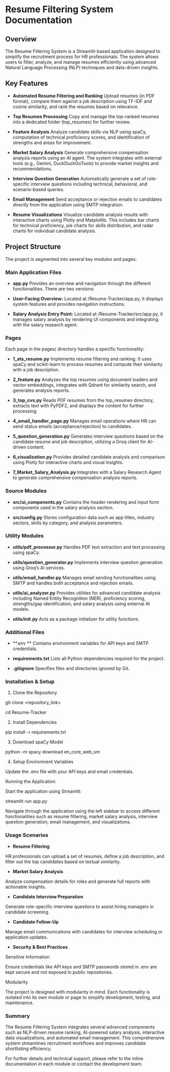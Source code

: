 # Resume Filtering System Documentation 

## Overview 

The Resume Filtering System is a Streamlit-based application designed to simplify the recruitment process for HR professionals. The system allows users to filter, analyze, and manage resumes efficiently using advanced Natural Language Processing (NLP) techniques and data-driven insights. 

## Key Features 

- **Automated Resume Filtering and Ranking**
Upload resumes (in PDF format), compare them against a job description using TF-IDF and cosine similarity, and rank the resumes based on relevance. 

- **Top Resumes Processing**
Copy and manage the top-ranked resumes into a dedicated folder (top_resumes) for further review. 

- **Feature Analysis** 
Analyze candidate skills via NLP using spaCy, computation of technical proficiency scores, and identification of strengths and areas for improvement. 

- **Market Salary Analysis** 
Generate comprehensive compensation analysis reports using an AI agent. The system integrates with external tools (e.g., Gemini, DuckDuckGoTools) to provide market insights and recommendations. 

- **Interview Question Generation** 
Automatically generate a set of role-specific interview questions including technical, behavioral, and scenario-based queries. 

- **Email Management** 
Send acceptance or rejection emails to candidates directly from the application using SMTP integration. 

- **Resume Visualizations** 
Visualize candidate analysis results with interactive charts using Plotly and Matplotlib. This includes bar charts for technical proficiency, pie charts for skills distribution, and radar charts for individual candidate analysis. 

## Project Structure 

The project is segmented into several key modules and pages: 

### Main Application Files 

- **app.py** 
Provides an overview and navigation through the different functionalities. There are two versions:  

- **User-Facing Overview:** 
Located at /Resume-Tracker/app.py, it displays system features and provides navigation instructions. 

- **Salary Analysis Entry Point:** 
Located at /Resume-Tracker/src/app.py, it manages salary analysis by rendering UI components and integrating with the salary research agent. 

### Pages 

Each page in the pages/ directory handles a specific functionality: 

- **1_ats_resume.py**
Implements resume filtering and ranking. It uses spaCy and scikit-learn to process resumes and compute their similarity with a job description. 

- **2_feature.py**
Analyzes the top resumes using document loaders and vector embeddings, integrates with Qdrant for similarity search, and generates analysis reports. 

- **3_top_cvs.py** 
Reads PDF resumes from the top_resumes directory, extracts text with PyPDF2, and displays the content for further processing. 

- **4_email_handler_page.py** 
Manages email operations where HR can send status emails (acceptance/rejection) to candidates. 

- **5_question_generation.py**
Generates interview questions based on the candidate resume and job description, utilizing a Groq client for AI-driven content. 

- **6_visualization.py**
Provides detailed candidate analysis and comparison using Plotly for interactive charts and visual insights. 

- **7_Market_Salary_Analysis.py**
Integrates with a Salary Research Agent to generate comprehensive compensation analysis reports. 

### Source Modules 

- **src/ui_components.py**
Contains the header rendering and input form components used in the salary analysis section. 

- **src/config.py**
Stores configuration data such as app titles, industry sectors, skills by category, and analysis parameters. 

### Utility Modules 

- **utils/pdf_processor.py** 
Handles PDF text extraction and text processing using spaCy. 

- **utils/question_generator.py**
Implements interview question generation using Groq’s AI services. 

- **utils/email_handler.py**
Manages email sending functionalities using SMTP and handles both acceptance and rejection emails. 

- **utils/ai_analyzer.py** 
Provides utilities for advanced candidate analysis including Named Entity Recognition (NER), proficiency scoring, strengths/gap identification, and salary analysis using external AI models. 

- **utils/__init__.py** 
Acts as a package initializer for utility functions. 

### Additional Files 

- **.env **
Contains environment variables for API keys and SMTP credentials. 

- **requirements.txt** 
Lists all Python dependencies required for the project. 

- **.gitignore** 
Specifies files and directories ignored by Git. 

### Installation & Setup 

1. Clone the Repository 

git clone <repository_link> 

cd Resume-Tracker 

2. Install Dependencies 

pip install -r requirements.txt 

3. Download spaCy Model 

python -m spacy download en_core_web_sm 

4. Setup Environment Variables 

Update the .env file with your API keys and email credentials. 

Running the Application 

Start the application using Streamlit: 

streamlit run app.py 

Navigate through the application using the left sidebar to access different functionalities such as resume filtering, market salary analysis, interview question generation, email management, and visualizations. 

### Usage Scenarios 

- **Resume Filtering** 

HR professionals can upload a set of resumes, define a job description, and filter out the top candidates based on textual similarity. 

- **Market Salary Analysis**

Analyze compensation details for roles and generate full reports with actionable insights. 

- **Candidate Interview Preparation**

Generate role-specific interview questions to assist hiring managers in candidate screening. 

- **Candidate Follow-Up** 

Manage email communications with candidates for interview scheduling or application updates. 

- **Security & Best Practices** 

Sensitive Information 

Ensure credentials like API keys and SMTP passwords stored in .env are kept secure and not exposed in public repositories. 

Modularity 

The project is designed with modularity in mind. Each functionality is isolated into its own module or page to simplify development, testing, and maintenance. 

### Summary 

The Resume Filtering System integrates several advanced components such as NLP-driven resume ranking, AI-powered salary analysis, interactive data visualizations, and automated email management. This comprehensive system streamlines recruitment workflows and improves candidate shortlisting efficiency. 

For further details and technical support, please refer to the inline documentation in each module or contact the development team. 

 